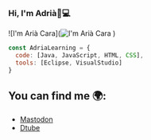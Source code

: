 ### Hi, I'm Adrià👋💻
![I'm Arià Cara](![I'm Arià Cara](https://user-images.githubusercontent.com/102422401/191629408-95071a9d-b993-40b5-89df-ce9dd369c3f5.png)
)

```js
const AdriaLearning = {
  code: [Java, JavaScript, HTML, CSS],
  tools: [Eclipse, VisualStudio]
}
```


## You can find me 🌍:
  - [Mastodon](https://mastodon.social/web/@adriaProgrammer#)
  - [Dtube](https://d.tube/c/adriacara20)
